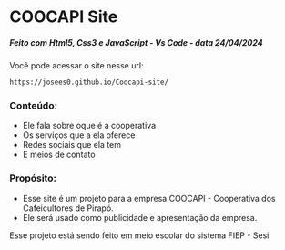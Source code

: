# COOCAPI Site

##### Feito com Html5, Css3 e JavaScript - Vs Code - data 24/04/2024

Você pode acessar o site nesse url: 

```bash
https://josees0.github.io/Coocapi-site/
```
### Conteúdo:
- Ele fala sobre oque é a cooperativa
- Os serviços que a ela oferece
- Redes sociais que ela tem
- E meios de contato


### Propósito:
- Esse site é um projeto para a empresa COOCAPI - Cooperativa dos Cafeicultores de Pirapó.
- Ele será usado como publicidade e apresentação da empresa.


Esse projeto está sendo feito em meio escolar do sistema FIEP - Sesi
